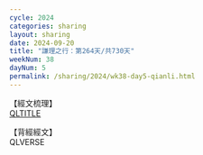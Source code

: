 ```yaml
---
cycle: 2024
categories: sharing
layout: sharing
date: 2024-09-20
title: "謙理之行：第264天/共730天"
weekNum: 38
dayNum: 5
permalink: /sharing/2024/wk38-day5-qianli.html
---
```

【經文梳理】  
[QLTITLE](QLLINK)

【背經經文】  
QLVERSE
